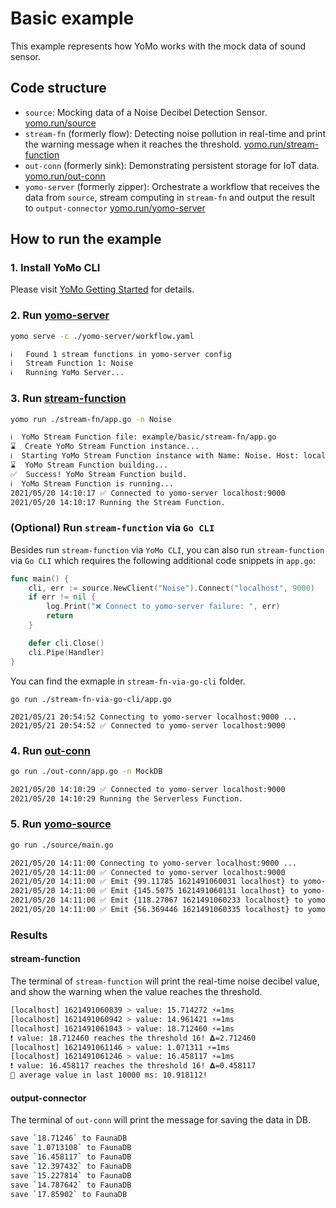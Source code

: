 # Basic example

This example represents how YoMo works with the mock data of sound sensor.

## Code structure

+ `source`: Mocking data of a Noise Decibel Detection Sensor. [yomo.run/source](https://yomo.run/source)
+ `stream-fn` (formerly flow): Detecting noise pollution in real-time and print the warning message when it reaches the threshold. [yomo.run/stream-function](https://yomo.run/flow)
+ `out-conn` (formerly sink): Demonstrating persistent storage for IoT data. [yomo.run/out-conn](https://yomo.run/sink)
+ `yomo-server` (formerly zipper): Orchestrate a workflow that receives the data from `source`, stream computing in `stream-fn` and output the result to `output-connector` [yomo.run/yomo-server](https://yomo.run/zipper)

## How to run the example

### 1. Install YoMo CLI

Please visit [YoMo Getting Started](https://github.com/yomorun/yomo#1-install-cli) for details.

### 2. Run [yomo-server](https://yomo.run/zipper)

```bash
yomo serve -c ./yomo-server/workflow.yaml

ℹ️   Found 1 stream functions in yomo-server config
ℹ️   Stream Function 1: Noise
ℹ️   Running YoMo Server...
```

### 3. Run [stream-function](https://yomo.run/flow)

```bash
yomo run ./stream-fn/app.go -n Noise

ℹ️  YoMo Stream Function file: example/basic/stream-fn/app.go
⌛  Create YoMo Stream Function instance...
ℹ️  Starting YoMo Stream Function instance with Name: Noise. Host: localhost. Port: 9000.
⌛  YoMo Stream Function building...
✅  Success! YoMo Stream Function build.
ℹ️  YoMo Stream Function is running...
2021/05/20 14:10:17 ✅ Connected to yomo-server localhost:9000
2021/05/20 14:10:17 Running the Stream Function.
```

### (Optional) Run `stream-function` via `Go CLI`

Besides run `stream-function` via `YoMo CLI`, you can also run `stream-function` via `Go CLI` which requires the following additional code snippets in `app.go`:

```go
func main() {
	cli, err := source.NewClient("Noise").Connect("localhost", 9000)
	if err != nil {
		log.Print("❌ Connect to yomo-server failure: ", err)
		return
	}

	defer cli.Close()
	cli.Pipe(Handler)
}
```

You can find the exmaple in `stream-fn-via-go-cli` folder.

```shell
go run ./stream-fn-via-go-cli/app.go

2021/05/21 20:54:52 Connecting to yomo-server localhost:9000 ...
2021/05/21 20:54:52 ✅ Connected to yomo-server localhost:9000
```

### 4. Run [out-conn](https://yomo.run/sink)

```bash
go run ./out-conn/app.go -n MockDB

2021/05/20 14:10:29 ✅ Connected to yomo-server localhost:9000
2021/05/20 14:10:29 Running the Serverless Function.
```

### 5. Run [yomo-source](https://yomo.run/source)

```bash
go run ./source/main.go

2021/05/20 14:11:00 Connecting to yomo-server localhost:9000 ...
2021/05/20 14:11:00 ✅ Connected to yomo-server localhost:9000
2021/05/20 14:11:00 ✅ Emit {99.11785 1621491060031 localhost} to yomo-server
2021/05/20 14:11:00 ✅ Emit {145.5075 1621491060131 localhost} to yomo-server
2021/05/20 14:11:00 ✅ Emit {118.27067 1621491060233 localhost} to yomo-server
2021/05/20 14:11:00 ✅ Emit {56.369446 1621491060335 localhost} to yomo-server
```

### Results

#### stream-function

The terminal of `stream-function` will print the real-time noise decibel value, and show the warning when the value reaches the threshold.

```bash
[localhost] 1621491060839 > value: 15.714272 ⚡️=1ms
[localhost] 1621491060942 > value: 14.961421 ⚡️=1ms
[localhost] 1621491061043 > value: 18.712460 ⚡️=1ms
❗ value: 18.712460 reaches the threshold 16! 𝚫=2.712460
[localhost] 1621491061146 > value: 1.071311 ⚡️=1ms
[localhost] 1621491061246 > value: 16.458117 ⚡️=1ms
❗ value: 16.458117 reaches the threshold 16! 𝚫=0.458117
🧩 average value in last 10000 ms: 10.918112!
```

#### output-connector

The terminal of `out-conn` will print the message for saving the data in DB.

```bash
save `18.71246` to FaunaDB
save `1.0713108` to FaunaDB
save `16.458117` to FaunaDB
save `12.397432` to FaunaDB
save `15.227814` to FaunaDB
save `14.787642` to FaunaDB
save `17.85902` to FaunaDB
```

